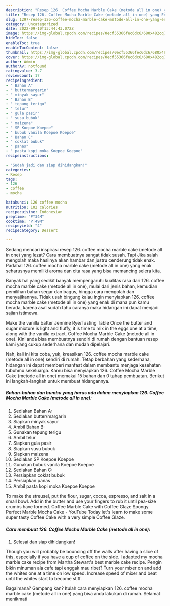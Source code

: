 ```yaml
---
description: "Resep 126. Coffee Mocha Marble Cake (metode all in one) yang Enak"
title: "Resep 126. Coffee Mocha Marble Cake (metode all in one) yang Enak"
slug: 1297-resep-126-coffee-mocha-marble-cake-metode-all-in-one-yang-enak
category: Uncategorized
date: 2022-09-10T13:44:43.072Z
image: https://img-global.cpcdn.com/recipes/0ecf55366fec6dc6/680x482cq70/126-coffee-mocha-marble-cake-metode-all-in-one-foto-resep-utama.jpg
hideToc: false
enableToc: true
enableTocContent: false
thumbnail: https://img-global.cpcdn.com/recipes/0ecf55366fec6dc6/680x482cq70/126-coffee-mocha-marble-cake-metode-all-in-one-foto-resep-utama.jpg
cover: https://img-global.cpcdn.com/recipes/0ecf55366fec6dc6/680x482cq70/126-coffee-mocha-marble-cake-metode-all-in-one-foto-resep-utama.jpg
author: Admin
authorAv: notfound
ratingvalue: 3.7
reviewcount: 17
recipeingredient:
- " Bahan A"
- " buttermargarin"
- " minyak sayur"
- " Bahan B"
- " tepung terigu"
- " telur"
- " gula pasir"
- " susu bubuk"
- " maizena"
- " SP Koepoe Koepoe"
- " bubuk vanila Koepoe Koepoe"
- " Bahan C"
- " coklat bubuk"
- " panas"
- " pasta kopi moka Koepoe Koepoe"
recipeinstructions:

- "Sudah jadi dan siap dihidangkan!"
categories:
- Resep
tags:
- 126
- coffee
- mocha

katakunci: 126 coffee mocha 
nutrition: 102 calories
recipecuisine: Indonesian
preptime: "PT34M"
cooktime: "PT49M"
recipeyield: "4"
recipecategory: Dessert

---
```



Sedang mencari inspirasi resep 126. coffee mocha marble cake (metode all in one) yang lezat? Cara membuatnya sangat tidak susah. Tapi Jika salah mengolah maka hasilnya akan hambar dan justru cenderung tidak enak. Padahal 126. coffee mocha marble cake (metode all in one) yang enak seharusnya memiliki aroma dan cita rasa yang bisa memancing selera kita.


Banyak hal yang sedikit banyak mempengaruhi kualitas rasa dari 126. coffee mocha marble cake (metode all in one), mulai dari jenis bahan, kemudian pemilihan bahan segar dan bagus, hingga cara mengolah dan menyajikannya. Tidak usah bingung kalau ingin menyiapkan 126. coffee mocha marble cake (metode all in one) yang enak di mana pun kamu berada, karena asal sudah tahu caranya maka hidangan ini dapat menjadi sajian istimewa.

Make the vanilla batter Jennine Rye/Tasting Table Once the butter and sugar mixture is light and fluffy, it is time to mix in the eggs one at a time, along with the vanilla extract. Coffee Mocha Marble Cake (metode all in one). Kini anda bisa membuatnya sendiri di rumah dengan bantuan resep kami yang cukup sederhana dan mudah dipelajari.


Nah, kali ini kita coba, yuk, kreasikan 126. coffee mocha marble cake (metode all in one) sendiri di rumah. Tetap berbahan yang sederhana, hidangan ini dapat memberi manfaat dalam membantu menjaga kesehatan tubuhmu sekeluarga. Kamu bisa menyiapkan 126. Coffee Mocha Marble Cake (metode all in one) memakai 15 bahan dan 0 tahap pembuatan. Berikut ini langkah-langkah untuk membuat hidangannya.

<!--inarticleads1-->

##### Bahan-bahan dan bumbu yang harus ada dalam menyiapkan 126. Coffee Mocha Marble Cake (metode all in one):

1. Sediakan  Bahan A:
1. Sediakan  butter/margarin
1. Siapkan  minyak sayur
1. Ambil  Bahan B:
1. Gunakan  tepung terigu
1. Ambil  telur
1. Siapkan  gula pasir
1. Siapkan  susu bubuk
1. Siapkan  maizena
1. Sediakan  SP Koepoe Koepoe
1. Gunakan  bubuk vanila Koepoe Koepoe
1. Sediakan  Bahan C:
1. Persiapkan  coklat bubuk
1. Persiapkan  panas
1. Ambil  pasta kopi moka Koepoe Koepoe


To make the streusel, put the flour, sugar, cocoa, espresso, and salt in a small bowl. Add in the butter and use your fingers to rub it until pea-size crumbs have formed. Coffee Marble Cake with Coffee Glaze Spongy Perfect Marble Mocha Cake - YouTube Today let&#39;s learn to make some super tasty Coffee Cake with a very simple Coffee Glaze. 

<!--inarticleads2-->

##### Cara membuat 126. Coffee Mocha Marble Cake (metode all in one):


1. Selesai dan siap dihidangkan!

Though you will probably be bouncing off the walls after having a slice of this, especially if you have a cup of coffee on the side. I adapted my mocha marble cake recipe from Martha Stewart&#39;s best marble cake recipe. Pengin bikin minuman ala cafe tapi enggak mau ribet? Turn your mixer on and add the whites one at a time on low speed. Increase speed of mixer and beat until the whites start to become stiff. 

Bagaimana? Gampang kan? Itulah cara menyiapkan 126. coffee mocha marble cake (metode all in one) yang bisa anda lakukan di rumah. Selamat menikmati
